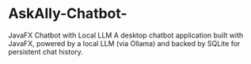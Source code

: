 # AskAlly-Chatbot-
JavaFX Chatbot with Local LLM A desktop chatbot application built with JavaFX, powered by a local LLM (via Ollama) and backed by SQLite for persistent chat history.

